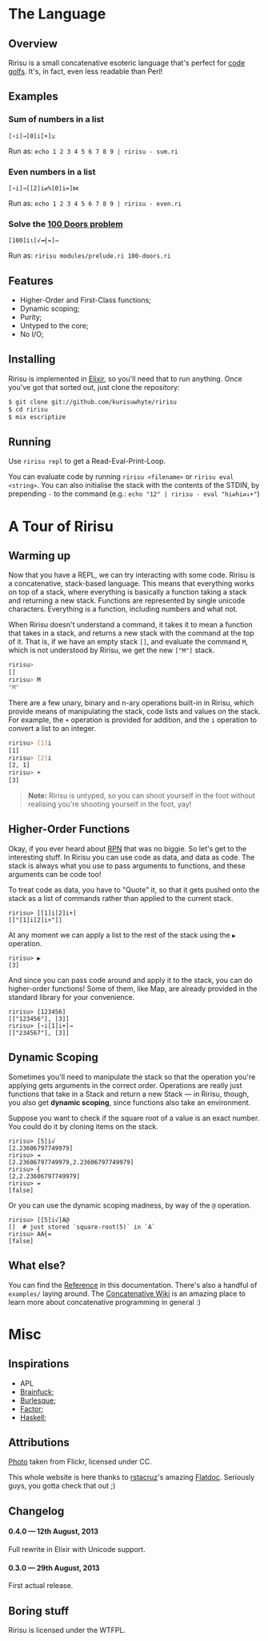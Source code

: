 
# The Language

## Overview

Ririsu is a small concatenative esoteric language that's perfect for
[code golfs][]. It's, in fact, even less readable than Perl!

[code golfs]: http://en.wikipedia.org/wiki/Code_golf


## Examples

### Sum of numbers in a list

```text
[∘i]→[0]i[+]⚺
```

Run as: `echo 1 2 3 4 5 6 7 8 9 | ririsu - sum.ri`

### Even numbers in a list

```text
[∘i]→[[2]i⇄%[0]i=]⋈
```

Run as: `echo 1 2 3 4 5 6 7 8 9 | ririsu - even.ri`

### Solve the [100 Doors problem][]

```text
[100]iι[√↠⎨=]→
```

Run as: `ririsu modules/prelude.ri 100-doors.ri`

[100 Doors problem]: http://rosettacode.org/wiki/100_doors


## Features

  - Higher-Order and First-Class functions;
  - Dynamic scoping;
  - Purity;
  - Untyped to the core;
  - No I/O;


## Installing

Ririsu is implemented in [Elixir](http://www.elixir-lang.org/), so you'll need
that to run anything. Once you've got that sorted out, just clone the
repository:

```bash
$ git clone git://github.com/kurisuwhyte/ririsu
$ cd ririsu
$ mix escriptize
```

## Running

Use `ririsu repl` to get a Read-Eval-Print-Loop.

You can evaluate code by running `ririsu <filename>` or 
`ririsu eval <string>`. You can also initialise the stack with the contents of
the STDIN, by prepending `-` to the command 
(e.g.: `echo "12" | ririsu - eval "hi⇄hi⇄↓+"`) 


# A Tour of Ririsu

## Warming up

Now that you have a REPL, we can try interacting with some code. Ririsu is a
concatenative, stack-based language. This means that everything works on top of
a stack, where everything is basically a function taking a stack and returning
a new stack. Functions are represented by single unicode characters. Everything
is a function, including numbers and what not.

When Ririsu doesn't understand a command, it takes it to mean a function that
takes in a stack, and returns a new stack with the command at the top of
it. That is, if we have an empty stack `[]`, and evaluate the command `M`,
which is not understood by Ririsu, we get the new `["M"]` stack.

```bash
ririsu> 
[]
ririsu> M
"M"
```

There are a few unary, binary and n-ary operations built-in in Ririsu, which
provide means of manipulating the stack, code lists and values on the
stack. For example, the `+` operation is provided for addition, and the `i`
operation to convert a list to an integer.

```bash
ririsu> [1]i
[1]
ririsu> [2]i
[2, 1]
ririsu> +
[3]
```

> **Note:** Ririsu is untyped, so you can shoot yourself in the foot without
> realising you're shooting yourself in the foot, yay!


## Higher-Order Functions

Okay, if you ever heard about
[RPN](http://en.wikipedia.org/wiki/Reverse_Polish_notation) that was no
biggie. So let's get to the interesting stuff. In Ririsu you can use code as
data, and data as code. The stack is always what you use to pass arguments to
functions, and these arguments can be code too!

To treat code as data, you have to "Quote" it, so that it gets pushed onto the
stack as a list of commands rather than applied to the current stack. 

```text
ririsu> [[1]i[2]i+]
[["[1]i[2]i+"]]
```

At any moment we can apply a list to the rest of the stack using the `▶`
operation.

```text
ririsu> ▶
[3]
```

And since you can pass code around and apply it to the stack, you can do
higher-order functions! Some of them, like Map, are already provided in the
standard library for your convenience.

```text
ririsu> [123456]
[["123456"], [3]]
ririsu> [∘i[1]i+]→
[["234567"], [3]]
```


## Dynamic Scoping

Sometimes you'll need to manipulate the stack so that the operation you're
applying gets arguments in the correct order. Operations are really just
functions that take in a Stack and return a new Stack — in Ririsu, though, you
also get **dynamic scoping**, since functions also take an environment.

Suppose you want to check if the square root of a value is an exact number. You
could do it by cloning items on the stack.

```text
ririsu> [5]i√
[2.23606797749979]
ririsu> ↠
[2.23606797749979,2.23606797749979]
ririsu> ⎨
[2,2.23606797749979]
ririsu> =
[false]
```

Or you can use the dynamic scoping madness, by way of the `@` operation.

```text
ririsu> [[5]i√]A@
[]  # just stored `square-root(5)` in `A`
ririsu> AA⎨=
[false]
```


## What else?

You can find the [Reference](reference.html) in this documentation. There's
also a handful of `examples/` laying around. The
[Concatenative Wiki](http://concatenative.org/wiki/view/Front%20Page) is an
amazing place to learn more about concatenative programming in general :)


# Misc

## Inspirations

  - APL
  - [Brainfuck](http://esolangs.org/wiki/Brainfuck);
  - [Burlesque](http://mroman.ch/burlesque/);
  - [Factor](http://factorcode.org/);
  - [Haskell](http://www.haskell.org/haskellwiki/Haskell);


## Attributions

[Photo](http://www.flickr.com/photos/leradiateur/6093706876/) taken from
Flickr, licensed under CC.

This whole website is here thanks to [rstacruz](https://github.com/rstacruz/)'s
amazing [Flatdoc](https://github.com/rstacruz/flatdoc). Seriously guys, you
gotta check that out ;)


## Changelog

#### 0.4.0 — 12th August, 2013

Full rewrite in Elixir with Unicode support.

#### 0.3.0 — 29th August, 2013

First actual release.


## Boring stuff

Ririsu is licensed under the WTFPL.
